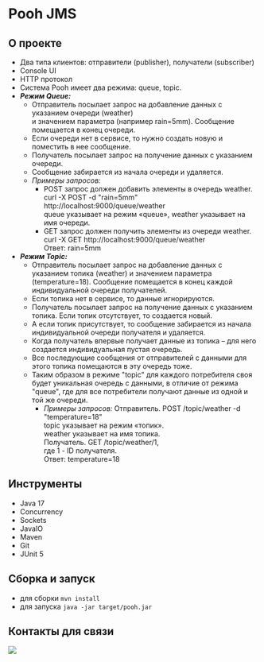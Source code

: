 # Pooh JMS

## О проекте

* Два типа клиентов: отправители (publisher), получатели (subscriber)
* Console UI
* HTTP протокол
* Система Pooh имеет два режима: queue, topic.
* **_Режим Queue:_**
    * Отправитель посылает запрос на добавление данных с указанием очереди (weather) \
      и значением параметра (например rain=5mm). Сообщение помещается в конец очереди.
    * Если очереди нет в сервисе, то нужно создать новую и поместить в нее сообщение.
    * Получатель посылает запрос на получение данных с указанием очереди.
    * Сообщение забирается из начала очереди и удаляется.
    * _Примеры запросов:_
        * POST запрос должен добавить элементы в очередь weather. \
          curl -X POST -d "rain=5mm" http://localhost:9000/queue/weather \
          queue указывает на режим «queue», weather указывает на имя очереди.
        * GET запрос должен получить элементы из очереди weather. \
          curl -X GET http://localhost:9000/queue/weather \
          Ответ: rain=5mm
* **_Режим Topic:_**
    * Отправитель посылает запрос на добавление данных с указанием топика (weather) и значением
      параметра (temperature=18). Сообщение помещается в конец каждой индивидуальной очереди получателей.
    * Если топика нет в сервисе, то данные игнорируются.
    * Получатель посылает запрос на получение данных с указанием топика. Если топик отсутствует, то создается новый.
    * А если топик присутствует, то сообщение забирается из начала индивидуальной очереди получателя и удаляется.
    * Когда получатель впервые получает данные из топика – для него создается индивидуальная пустая очередь.
    * Все последующие сообщения от отправителей с данными для этого топика помещаются в эту очередь тоже.
    * Таким образом в режиме "topic" для каждого потребителя своя будет уникальная очередь с данными,
      в отличие от режима "queue", где для все потребители получают данные из одной и той же очереди.
        * _Примеры запросов:_
          Отправитель. POST /topic/weather -d "temperature=18" \
          topic указывает на режим «топик». \
          weather указывает на имя топика. \
          Получатель. GET /topic/weather/1, \
          где 1 - ID получателя. \
          Ответ: temperature=18

## Инструменты
- Java 17
- Concurrency
- Sockets
- JavaIO
- Maven
- Git
- JUnit 5

## Сборка и запуск<br>
- для сборки `mvn install`
- для запуска `java -jar target/pooh.jar`

## Контакты для связи<br>
<a href="https://t.me/OvercomingJunk" target="blank"><img src="https://img.icons8.com/clouds/50/000000/telegram-app.png"/></a>